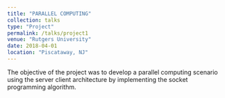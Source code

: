```yaml
---
title: "PARALLEL COMPUTING"
collection: talks
type: "Project"
permalink: /talks/project1
venue: "Rutgers University"
date: 2018-04-01
location: "Piscataway, NJ"
---
```


The objective of the project was to develop a parallel computing scenario using the server client architecture by implementing the socket programming algorithm.
